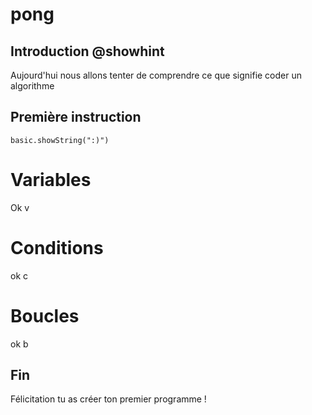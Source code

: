 # pong

## Introduction @showhint
Aujourd'hui nous allons tenter de comprendre ce que signifie
coder un algorithme


## Première instruction

```blocks
basic.showString(":)")
```

# Variables

Ok v

# Conditions

ok c

# Boucles

ok b

## Fin

Félicitation tu as créer ton premier programme !
